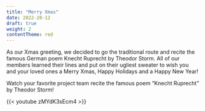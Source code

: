 ```yaml
---
title: "Merry Xmas"
date: 2022-20-12
draft: true
weight: 2
contentTheme: red
---
```


As our Xmas greeting, we decided to go the traditional route and recite the famous German poem Knecht Ruprecht by Theodor Storm. All of our members learned their lines and put on their ugliest sweater to wish you and your loved ones a Merry Xmas, Happy Holidays and a Happy New Year!

Watch your favorite project team recite the famous poem “Knecht Ruprecht” by Theodor Storm!

{{< youtube zMYdK3sEcm4 >}}
